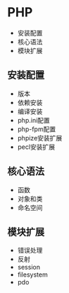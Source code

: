 # PHP
  - 安装配置
  - 核心语法
  - 模块扩展
  
## 安装配置
  - 版本
  - 依赖安装
  - 编译安装
  - php.ini配置
  - php-fpm配置
  - phpize安装扩展
  - pecl安装扩展
  
## 核心语法
  - 函数
  - 对象和类
  - 命名空间

## 模块扩展
  - 错误处理
  - 反射
  - session
  - filesystem
  - pdo
